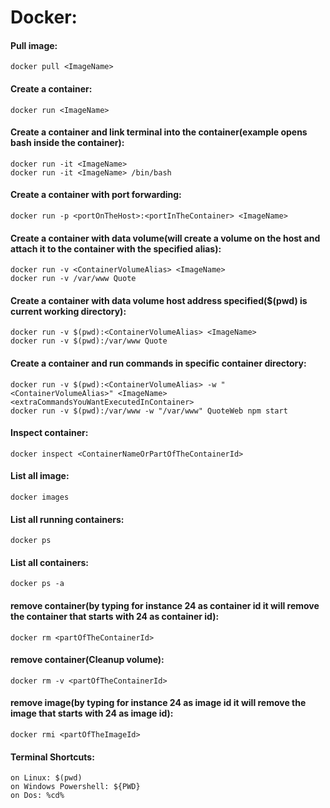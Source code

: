# Docker:

#### Pull image:
```
docker pull <ImageName>
```


#### Create a container:
```
docker run <ImageName>
```


#### Create a container and link terminal into the container(example opens bash inside the container):
```
docker run -it <ImageName>
docker run -it <ImageName> /bin/bash
```


#### Create a container with port forwarding:
```
docker run -p <portOnTheHost>:<portInTheContainer> <ImageName>
```


#### Create a container with data volume(will create a volume on the host and attach it to the container with the specified alias):
```
docker run -v <ContainerVolumeAlias> <ImageName>
docker run -v /var/www Quote
```


#### Create a container with data volume host address specified($(pwd) is current working directory):
```
docker run -v $(pwd):<ContainerVolumeAlias> <ImageName>
docker run -v $(pwd):/var/www Quote
```


#### Create a container and run commands in specific container directory:
```
docker run -v $(pwd):<ContainerVolumeAlias> -w "<ContainerVolumeAlias>" <ImageName> <extraCommandsYouWantExecutedInContainer>
docker run -v $(pwd):/var/www -w "/var/www" QuoteWeb npm start
```


#### Inspect container:
```
docker inspect <ContainerNameOrPartOfTheContainerId>
```


#### List all image:
```
docker images
```


#### List all running containers:
```
docker ps
```


#### List all containers:
```
docker ps -a
```


#### remove container(by typing for instance 24 as container id it will remove the container that starts with 24 as container id):
```
docker rm <partOfTheContainerId>
```


#### remove container(Cleanup volume):
```
docker rm -v <partOfTheContainerId>
```


#### remove image(by typing for instance 24 as image id it will remove the image that starts with 24 as image id):
```
docker rmi <partOfTheImageId>
```


#### Terminal Shortcuts:
```
on Linux: $(pwd)
on Windows Powershell: ${PWD}
on Dos: %cd%
```

